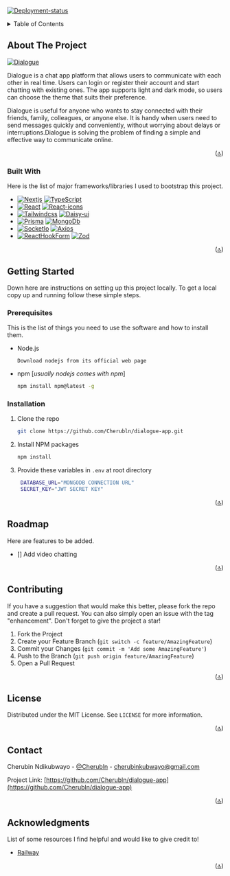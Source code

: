 [![Deployment-status]][Deployment-url]

<a name="readme-top"></a>

<!-- TABLE OF CONTENTS -->
<details>
  <summary>Table of Contents</summary>
  <ol>
    <li>
      <a href="#about-the-project">About The Project</a>
      <ul>
        <li><a href="#built-with">Built With</a></li>
      </ul>
    </li>
    <li>
      <a href="#getting-started">Getting Started</a>
      <ul>
        <li><a href="#prerequisites">Prerequisites</a></li>
        <li><a href="#installation">Installation</a></li>
      </ul>
    </li>
    <li><a href="#usage">Usage</a></li>
    <li><a href="#roadmap">Roadmap</a></li>
    <li><a href="#contributing">Contributing</a></li>
    <li><a href="#license">License</a></li>
    <li><a href="#contact">Contact</a></li>
    <li><a href="#acknowledgments">Acknowledgments</a></li>
  </ol>
</details>

<!-- ABOUT THE PROJECT -->

## About The Project

[![Dialogue][project-screenshot]][Deployment-url]

Dialogue is a chat app platform that allows users to communicate with each other in real time. Users can login or register their account and start chatting with existing ones. The app supports light and dark mode, so users can choose the theme that suits their preference.

Dialogue is useful for anyone who wants to stay connected with their friends, family, colleagues, or anyone else. It is handy when users need to send messages quickly and conveniently, without worrying about delays or interruptions.Dialogue is solving the problem of finding a simple and effective way to communicate online.

<p align="right">(<a href="#readme-top">&#x1F51D;</a>)</p>

### Built With

Here is the list of major frameworks/libraries I used to bootstrap this project.

- [![Nextjs]][Nextjs-url] [![TypeScript]][TypeScript-url]
- [![React][React.js]][React-url] [![React-icons]][React-icons-url]
- [![Tailwindcss]][Tailwindcss-url] [![Daisy-ui]][Daisy-ui-url]
- [![Prisma]][Prisma-url] [![MongoDb]][MongoDb-url]
- [![SocketIo]][SocketIo-url] [![Axios][axios]][Axios-url]
- [![ReactHookForm]][ReactHookForm-url] [![Zod]][Zod-url]

<p align="right">(<a href="#readme-top">&#x1F51D;</a>)</p>

<!-- GETTING STARTED -->

## Getting Started

Down here are instructions on setting up this project locally.
To get a local copy up and running follow these simple steps.

### Prerequisites

This is the list of things you need to use the software and how to install them.

- Node.js

  `Download nodejs from its official web page`

- npm [_usually nodejs comes with npm_]
  ```sh
  npm install npm@latest -g
  ```

### Installation

1. Clone the repo
   ```sh
   git clone https://github.com/Cherubln/dialogue-app.git
   ```
2. Install NPM packages
   ```sh
   npm install
   ```
3. Provide these variables in `.env` at root directory
   ```sh
    DATABASE_URL="MONGODB CONNECTION URL"
    SECRET_KEY="JWT SECRET KEY"
   ```

<p align="right">(<a href="#readme-top">&#x1F51D;</a>)</p>

<!-- ROADMAP -->

## Roadmap

Here are features to be added.

- [] Add video chatting

<p align="right">(<a href="#readme-top">&#x1F51D;</a>)</p>

<!-- CONTRIBUTING -->

## Contributing

If you have a suggestion that would make this better, please fork the repo and create a pull request. You can also simply open an issue with the tag "enhancement".
Don't forget to give the project a star!

1. Fork the Project
2. Create your Feature Branch (`git switch -c feature/AmazingFeature`)
3. Commit your Changes (`git commit -m 'Add some AmazingFeature'`)
4. Push to the Branch (`git push origin feature/AmazingFeature`)
5. Open a Pull Request

<p align="right">(<a href="#readme-top">&#x1F51D;</a>)</p>

<!-- LICENSE -->

## License

Distributed under the MIT License. See `LICENSE` for more information.

<p align="right">(<a href="#readme-top">&#x1F51D;</a>)</p>

<!-- CONTACT -->

## Contact

Cherubin Ndikubwayo - [@Cherubln](https://twitter.com/Cherubln) - cherubinkubwayo@gmail.com

Project Link: [https://github.com/Cherubln/dialogue-app](https://github.com/Cherubln/dialogue-app)

<p align="right" >(<a href="#readme-top">&#x1F51D;</a>)</p>

<!-- ACKNOWLEDGMENTS -->

## Acknowledgments

List of some resources I find helpful and would like to give credit to!

- [Railway](https://railway.app)

<p align="right">(<a href="#readme-top">&#x1F51D;</a>)</p>

<!-- MARKDOWN LINKS & IMAGES -->

[Project-screenshot]: https://res.cloudinary.com/cloudy-data/image/upload/v1702898553/mwoy8dgzdjvkzswv1pki.png
[React.js]: https://img.shields.io/badge/React-20232A?style=for-the-badge&logo=react&logoColor=61DAFB
[React-url]: https://reactjs.org/
[axios]: https://img.shields.io/badge/axios-5A29E4?style=for-the-badge&logo=Axios
[Axios-url]: https://axios-http.com/
[React-icons]: https://img.shields.io/badge/react_icons-20232A?style=for-the-badge&logo=react&logoColor=red
[React-icons-url]: https://react-icons.github.io/react-icons/
[Daisy-ui]: https://img.shields.io/badge/Daisy_UI-20232A?style=for-the-badge&logo=daisyui
[Daisy-ui-url]: https://daisyui.com/
[TypeScript]: https://img.shields.io/badge/TypeScript-20232A?style=for-the-badge&logo=typescript&logoColor=3178C6
[TypeScript-url]: https://www.typescriptlang.org/
[Nextjs]: https://img.shields.io/badge/Next.js-%23000000?style=for-the-badge&logo=nextdotjs
[Nextjs-url]: https://nextjs.org/
[Prisma]: https://img.shields.io/badge/Prisma-000?style=for-the-badge&logo=prisma
[Prisma-url]: https://www.prisma.io/
[MongoDb]: https://img.shields.io/badge/MongoDB-20232A?style=for-the-badge&logo=mongodb
[MongoDb-url]: https://www.mongodb.com/
[Tailwindcss]: https://img.shields.io/badge/tailwindcss-20232A?style=for-the-badge&logo=tailwindcss
[Tailwindcss-url]: https://tailwindcss.com
[ReactHookForm]: https://img.shields.io/badge/react_hook_form-20232A?style=for-the-badge&logo=reacthookform
[ReactHookForm-url]: https://react-hook-form.com
[Zod]: https://img.shields.io/badge/zod-20232A?style=for-the-badge&logo=zod&logoColor=blue
[Zod-url]: https://zod.dev
[SocketIo]: https://img.shields.io/badge/Socket.IO-20232A?style=for-the-badge&logo=socketdotio
[SocketIo-url]: https://www.socket.io/
[Deployment-status]: https://img.shields.io/badge/deployment-success-8A2BE2?logo=vercel&labelColor=black&color=green
[Deployment-url]: https://dialogue-app-production.up.railway.app
